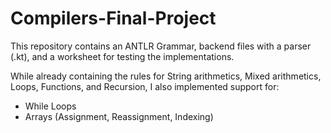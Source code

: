 # Compilers-Final-Project

This repository contains an ANTLR Grammar, backend files with a parser (.kt), and a worksheet for testing the implementations.

While already containing the rules for String arithmetics, Mixed arithmetics, Loops, Functions, and Recursion, I also implemented support for:
- While Loops
- Arrays (Assignment, Reassignment, Indexing)
